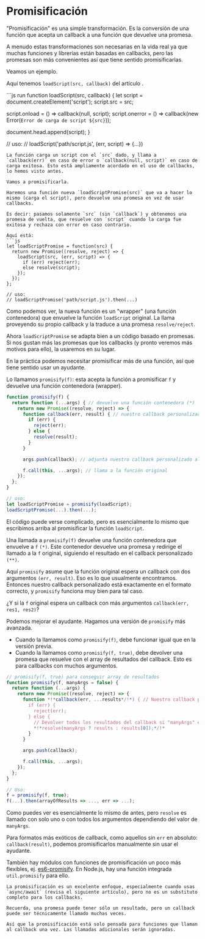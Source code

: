 # Promisificación

"Promisificación" es una simple transformación. Es la conversión de una función que acepta un callback a una función que devuelve una promesa.

A menudo estas transformaciones son necesarias en la vida real ya que muchas funciones y librerías están basadas en callbacks, pero las promesas son más convenientes así que tiene sentido promisificarlas.

Veamos un ejemplo.

Aquí tenemos `loadScript(src, callback)` del artículo .

\`\`\`js run function loadScript\(src, callback\) { let script = document.createElement\('script'\); script.src = src;

script.onload = \(\) =&gt; callback\(null, script\); script.onerror = \(\) =&gt; callback\(new Error\(`Error de carga de script ${src}`\)\);

document.head.append\(script\); }

// uso: // loadScript\('path/script.js', \(err, script\) =&gt; {...}\)

```text
La función carga un script con el `src` dado, y llama a `callback(err)` en caso de error o `callback(null, script)` en caso de carga exitosa. Esto está ampliamente acordado en el uso de callbacks, lo hemos visto antes.

Vamos a promisificarla. 

Haremos una función nueva `loadScriptPromise(src)` que va a hacer lo mismo (carga el script), pero devuelve una promesa en vez de usar callbacks.

Es decir: pasamos solamente `src` (sin `callback`) y obtenemos una promesa de vuelta, que resuelve con `script` cuando la carga fue exitosa y rechaza con error en caso contrario.

Aquí está:
```js
let loadScriptPromise = function(src) {
  return new Promise((resolve, reject) => {
    loadScript(src, (err, script) => {
      if (err) reject(err);
      else resolve(script);
    });
  });
};

// uso:
// loadScriptPromise('path/script.js').then(...)
```

Como podemos ver, la nueva función es un "wrapper" \(una función contenedora\) que envuelve la función `loadScript` original. La llama proveyendo su propio callback y la traduce a una promesa `resolve/reject`.

Ahora `loadScriptPromise` se adapta bien a un código basado en promesas. Si nos gustan más las promesas que los callbacks \(y pronto veremos más motivos para ello\), la usaremos en su lugar.

En la práctica podemos necesitar promisificar más de una función, así que tiene sentido usar un ayudante.

Lo llamamos `promisify(f)`: esta acepta la función a promisificar `f` y devuelve una función contenedora \(wrapper\).

```javascript
function promisify(f) {
  return function (...args) { // devuelve una función contenedora (*)
    return new Promise((resolve, reject) => {
      function callback(err, result) { // nuestro callback personalizado para f (**)
        if (err) {
          reject(err);
        } else {
          resolve(result);
        }
      }

      args.push(callback); // adjunta nuestro callback personalizado al final de los argumentos

      f.call(this, ...args); // llama a la función original
    });
  };
}

// uso:
let loadScriptPromise = promisify(loadScript);
loadScriptPromise(...).then(...);
```

El código puede verse complicado, pero es esencialmente lo mismo que escribimos arriba al promisificar la función `loadScript`.

Una llamada a `promisify(f)` devuelve una función contenedora que envuelve a `f` `(*)`. Este contenedor devuelve una promesa y redirige el llamado a la `f` original, siguiendo el resultado en el callback personalizado `(**)`.

Aquí `promisify` asume que la función original espera un callback con dos argumentos `(err, result)`. Eso es lo que usualmente encontramos. Entonces nuestro callback personalizado está exactamente en el formato correcto, y `promisify` funciona muy bien para tal caso.

¿Y si la `f` original espera un callback con más argumentos `callback(err, res1, res2)`?

Podemos mejorar el ayudante. Hagamos una versión de `promisify` más avanzada.

* Cuando la llamamos como `promisify(f)`, debe funcionar igual que en la versión previa.
* Cuando la llamamos como `promisify(f, true)`, debe devolver una promesa que resuelve con el array de resultados del callback. Esto es para callbacks con muchos argumentos.

```javascript
// promisify(f, true) para conseguir array de resultados
function promisify(f, manyArgs = false) {
  return function (...args) {
    return new Promise((resolve, reject) => {
      function *!*callback(err, ...results*/!*) { // Nuestro callback personalizado para f
        if (err) {
          reject(err);
        } else {
          // Devolver todos los resultados del callback si "manyArgs" es especificado
          *!*resolve(manyArgs ? results : results[0]);*/!*
        }
      }

      args.push(callback);

      f.call(this, ...args);
    });
  };
}

// Uso:
f = promisify(f, true);
f(...).then(arrayOfResults => ..., err => ...);
```

Como puedes ver es esencialmente lo mismo de antes, pero `resolve` es llamado con solo uno o con todos los argumentos dependiendo del valor de `manyArgs`.

Para formatos más exóticos de callback, como aquellos sin `err` en absoluto: `callback(result)`, podemos promisificarlos manualmente sin usar el ayudante.

También hay módulos con funciones de promisificación un poco más flexibles, ej. [es6-promisify](https://github.com/digitaldesignlabs/es6-promisify). En Node.js, hay una función integrada `util.promisify` para ello.

```text
La promisificación es un excelente enfoque, especialmente cuando usas `async/await` (revisa el siguiente artículo), pero no es un substituto completo para los callbacks.

Recuerda, una promesa puede tener sólo un resultado, pero un callback puede ser técnicamente llamado muchas veces.

Así que la promisificación está solo pensada para funciones que llaman al callback una vez. Las llamadas adicionales serán ignoradas.
```

